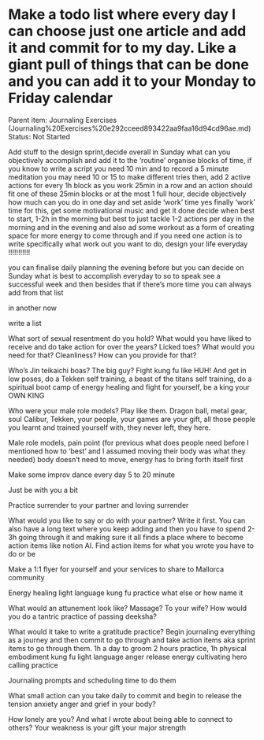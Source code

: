 # Make a todo list where every day I can choose just one article and add it and commit for to my day. Like a giant pull of things that can be done and you can add it to your Monday to Friday calendar

Parent item: Journaling Exercises (Journaling%20Exercises%20e292cceed893422aa9faa16d94cd96ae.md)
Status: Not Started

Add stuff to the design sprint,decide overall in Sunday what can you objectively accomplish and add it to the ‘routine’ organise blocks of time, if you know to write a script you need 10 min and to record a 5 minute meditation you may need 10 or 15 to make different tries then, add 2 active actions for every 1h block as you work 25min in a row and an action should fit one of these 25min blocks or at the most 1 full hour, decide objectively how much can you do in one day and set aside ‘work’ time yes finally ‘work’ time for this, get some motivational music and get it done decide when best to start, 1-2h in the morning but best to just tackle 1-2 actions per day in the morning and in the evening and also ad some workout as a form of creating space for more energy to come through and if you need one action is to write specifically what work out you want to do, design your life everyday !!!!!!!!!!!

you can finalise daily planning the evening before but you can decide on Sunday what is best to accomplish everyday to so to speak see a successful week and then besides that if there’s more time you can always add from that list

in another now

write a list

What sort of sexual resentment do you hold? What would you have liked to receive and do take action for over the years? Licked toes? What would you need for that? Cleanliness? How can you provide for that?

Who’s Jin teikaichi boas? The big guy? Fight kung fu like HUH! And get in low poses, do a Tekken self training, a beast of the titans self training, do a spiritual boot camp of energy healing and fight for yourself, be a king your OWN KING

Who were your male role models? Play like them. Dragon ball, metal gear, soul Calibur, Tekken, your people, your games are your gift, all those people you learnt and trained yourself with, they never left, they here.

Male role models, pain point (for previous what does people need before I mentioned how to ‘best’ and I assumed moving their body was what they needed) body doesn’t need to move, energy has to bring forth itself first 

Make some improv dance every day 5 to 20 minute

Just be with you a bit

Practice surrender to your partner and loving surrender

What would you like to say or do with your partner? Write it first. You can also have a long text where you keep adding and then you have to spend 2-3h going through it and making sure it all finds a place where to become action items like notion AI. Find action items for what you wrote you have to do or be

Make a 1:1 flyer for yourself and your services to share to Mallorca community 

Energy healing light language kung fu practice what else or how name it

What would an attunement look like? Massage? To your wife? How would you do a tantric practice of passing deeksha?

What would it take to write a gratitude practice? Begin journaling everything as a journey and then commit to go through and take action items aka sprint items to go through them. 1h a day to groom 2 hours practice, 1h physical embodiment kung fu light language anger release energy cultivating hero calling practice 

Journaling prompts and scheduling time to do them

What small action can you take daily to commit and begin to release the tension anxiety anger and grief in your body?

How lonely are you? And what I wrote about being able to connect to others? Your weakness is your gift your major strength